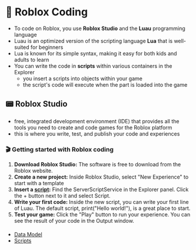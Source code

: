 # 💎 Roblox Coding
- To code on Roblox, you use **Roblox Studio** and the **Luau** programming language
- Luau is an optimized version of the scripting language **Lua** that is well-suited for beginners
- Lua is known for its simple syntax, making it easy for both kids and adults to learn
- You can write the code in **scripts** within various containers in the Explorer
    - you insert a scripts into objects within your game
    - the script's code will execute when the part is loaded into the game

## 📟 Roblox Studio
- free, integrated development environment (IDE) that provides all the tools you need to create and code games for the Roblox platform
- this is where you write, test, and publish your code and experiences

### 🎬 Getting started with Roblox coding
1. **Download Roblox Studio:** The software is free to download from the Roblox website.
2. **Create a new project:** Inside Roblox Studio, select "New Experience" to start with a template
3. **Insert a [script](./Scripts.md):** Find the ServerScriptService in the Explorer panel. Click the + button next to it and select Script.
4. **Write your first code:** Inside the new script, you can write your first line of Luau. The default script, print("Hello world!"), is a great place to start.
5. **Test your game:** Click the "Play" button to run your experience. You can see the result of your code in the Output window.

####
- [Data Model](./DataModel.md)
- [Scripts](./Scripts.md)

